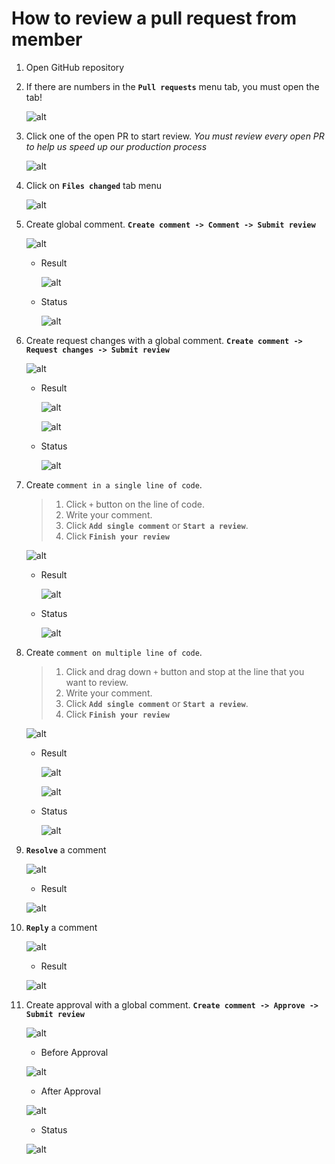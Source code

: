 # How to review a pull request from member

1. Open GitHub repository
   
2. If there are numbers in the **`Pull requests`** menu tab, you must open the tab!
    
    ![alt](https://i.postimg.cc/13Z47cBN/image.png)

3. Click one of the open PR to start review. *You must review every open PR to help us speed up our production process*
    
    ![alt](https://i.postimg.cc/rmd4WGMZ/image.png)

4. Click on **`Files changed`** tab menu

    ![alt](https://i.postimg.cc/T25trgPD/image.png)

5. Create global comment. **`Create comment -> Comment -> Submit review`**

    ![alt](https://i.postimg.cc/V61y0gqm/image.png)

    * Result

        ![alt](https://i.postimg.cc/YC1bLHbL/image.png)

    * Status

        ![alt](https://i.postimg.cc/Gpdzk557/image.png)

6. Create request changes with a global comment. **`Create comment -> Request changes -> Submit review`**

    ![alt](https://i.postimg.cc/s2rHTXvJ/image.png)

    * Result

        ![alt](https://i.postimg.cc/VvxW5GtF/image.png)
       
        ![alt](https://i.postimg.cc/MHm1K6Wz/image.png)

    * Status

        ![alt](https://i.postimg.cc/6310x55g/image.png)

7. Create `comment in a single line of code`. 

    > 1. Click `+` button on the line of code. 
    > 2. Write your comment.
    > 3. Click **`Add single comment`** or **`Start a review`**. 
    > 4. Click **`Finish your review`**

    ![alt](https://i.postimg.cc/XJZ2Jyh4/image.png)

    * Result

        ![alt](https://i.postimg.cc/W4z8Wksg/image.png)

    * Status

        ![alt](https://i.postimg.cc/Gpdzk557/image.png)

8. Create `comment on multiple line of code`. 

    > 1. Click and drag down `+` button and stop at the line that you want to review. 
    > 2. Write your comment.
    > 3. Click **`Add single comment`** or **`Start a review`**. 
    > 4. Click **`Finish your review`**

    ![alt](https://i.postimg.cc/fycft7vn/image.png)

    * Result

        ![alt](https://i.postimg.cc/BQ3gWyqq/image.png)

        ![alt](https://i.postimg.cc/8PbbTH5L/image.png)

    * Status

        ![alt](https://i.postimg.cc/Gpdzk557/image.png)

9.  **`Resolve`** a comment

    ![alt](https://i.postimg.cc/hjWBKgyy/image.png)
    
    * Result
    
    ![alt](https://i.postimg.cc/YCqz0WGZ/image.png)

10. **`Reply`** a comment

    ![alt](https://i.postimg.cc/TwqZGbW1/image.png)

    * Result
    
    ![alt](https://i.postimg.cc/qvhSqSC9/image.png)

11. Create approval with a global comment. **`Create comment -> Approve -> Submit review`**

    ![alt](https://i.postimg.cc/c1Fq6QrG/image.png)

    * Before Approval

    ![alt](https://i.postimg.cc/9XBW868d/image.png)

    * After Approval

    ![alt](https://i.postimg.cc/BQJx7Kgb/image.png)

    * Status

    ![alt](https://i.postimg.cc/VL4XxkGR/image.png)